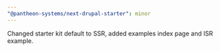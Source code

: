 ```yaml
---
"@pantheon-systems/next-drupal-starter": minor
---
```


Changed starter kit default to SSR, added examples index page and ISR example.

